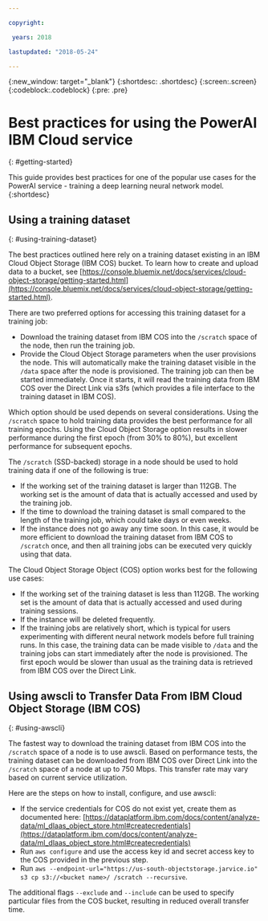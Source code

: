 ```yaml
---

copyright:

 years: 2018

lastupdated: "2018-05-24"

---
```


{:new_window: target="_blank"}
{:shortdesc: .shortdesc}
{:screen:.screen}
{:codeblock:.codeblock}
{:pre: .pre}

# Best practices for using the PowerAI IBM Cloud service
{: #getting-started}

This guide provides best practices for one of the popular use cases for the PowerAI service - training a deep learning neural network model.
{:shortdesc}

## Using a training dataset
{: #using-training-dataset}

The best practices outlined here rely on a training dataset existing in an IBM Cloud Object Storage (IBM COS) bucket. To learn how to create and upload data to a bucket, see [https://console.bluemix.net/docs/services/cloud-object-storage/getting-started.html](https://console.bluemix.net/docs/services/cloud-object-storage/getting-started.html).

There are two preferred options for accessing this training dataset for a training job:

- Download the training dataset from IBM COS into the `/scratch` space of the node, then run the training job.
- Provide the Cloud Object Storage parameters when the user provisions the node. This will automatically make the training dataset visible in the `/data` space after the node is provisioned. The training job can then be started immediately. Once it starts, it will read the training data from IBM COS over the Direct Link via s3fs (which provides a file interface to the training dataset in IBM COS).

Which option should be used depends on several considerations. Using the `/scratch` space to hold training data provides the best performance for all training epochs. Using the Cloud Object Storage option results in slower performance during the first epoch (from 30% to 80%), but excellent performance for subsequent epochs.

The `/scratch` (SSD-backed) storage in a node should be used to hold training data if one of the following is true:

- If the working set of the training dataset is larger than 112GB.  The working set is the amount of data that is actually accessed and used by the training job.
- If the time to download the training dataset is small compared to the length of the training job, which could take days or even weeks.
- If the instance does not go away any time soon.  In this case, it would be more efficient to download the training dataset from IBM COS to `/scratch` once, and then all training jobs can be executed very quickly using that data.

The Cloud Object Storage Object (COS) option works best for the following use cases:

- If the working set of the training dataset is less than 112GB. The working set is the amount of data that is actually accessed and used during training sessions.
- If the instance will be deleted frequently.
- If the training jobs are relatively short, which is typical for users experimenting with different neural network models before full training runs. In this case, the training data can be made visible to `/data` and the training jobs can start immediately after the node is provisioned. The first epoch would be slower than usual as the training data is retrieved from IBM COS over the Direct Link.

## Using awscli to Transfer Data From IBM Cloud Object Storage (IBM COS)
{: #using-awscli}

The fastest way to download the training dataset from IBM COS into the `/scratch` space of a node is to use awscli. Based on performance tests, the training dataset can be downloaded from IBM COS over Direct Link into the `/scratch` space of a node at up to 750 Mbps. This transfer rate may vary based on current service utilization.

Here are the steps on how to install, configure, and use awscli:

- If the service credentials for COS do not exist yet, create them as documented here: [https://dataplatform.ibm.com/docs/content/analyze-data/ml_dlaas_object_store.html#createcredentials](https://dataplatform.ibm.com/docs/content/analyze-data/ml_dlaas_object_store.html#createcredentials)
- Run `aws configure` and use the access key id and secret access key to the COS provided in the previous step.
- Run `aws --endpoint-url="https://us-south-objectstorage.jarvice.io" s3 cp s3://<bucket name>/ /scratch --recursive`.

The additional flags `--exclude` and `--include` can be used to specify particular files from the COS bucket, resulting in reduced overall transfer time.
